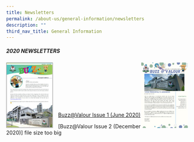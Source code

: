```yaml
---
title: Newsletters
permalink: /about-us/general-information/newsletters
description: ""
third_nav_title: General Information
---
```

##### 2020 NEWSLETTERS

<div>  
<div style="float: left">  
<img src="/images/june_2020_pri_nl.jpg" 
     style="width:90%">
</div>  
<div></div>  
</div>

<div>  
<div style="float: right">  
<img src="/images/december_2020_pri_nl.jpg" 
     style="width:90%">
</div>  
<div></div>  
</div>

<br>
<br>
<br>
<br>
<br>
<br>
<br>

[Buzz@Valour Issue 1 (June 2020)](/files/Buzz@Valour%20Issue%201_June%202020.pdf)

[Buzz@Valour Issue 2 (December 2020)] file size too big